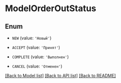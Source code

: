 # ModelOrderOutStatus


## Enum

* `NEW` (value: `'Новый'`)

* `ACCEPT` (value: `'Принят'`)

* `COMPLETE` (value: `'Выполнен'`)

* `CANCEL` (value: `'Отменен'`)

[[Back to Model list]](../README.md#documentation-for-models) [[Back to API list]](../README.md#documentation-for-api-endpoints) [[Back to README]](../README.md)
